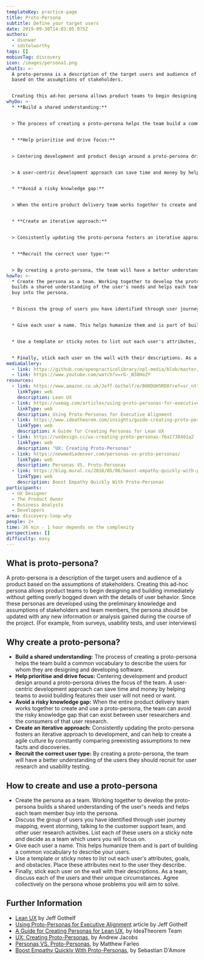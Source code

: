 ```yaml
---
templateKey: practice-page
title: Proto-Persona
subtitle: Define your target users
date: 2019-09-30T14:03:05.075Z
authors:
  - dsunwar
  - sdstolworthy
tags: []
mobiusTag: discovery
icon: /images/persona1.png
whatIs: >-
  A proto-persona is a description of the target users and audience of a product
  based on the assumptions of stakeholders.


  Creating this ad-hoc persona allows product teams to begin designing and building immediately without getting overly bogged down with the details of user behavior. Since these personas are developed using the preliminary knowledge and assumptions of stakeholders and team members, the persona should be updated with any new information or analysis gained during the course of the project. (For example, from surveys, usability tests, and user interviews)
whyDo: >-
  * **Build a shared understanding:** 


  > The process of creating a proto-persona helps the team build a common vocabulary to describe the users for whom they are designing and developing software.


  * **Help prioritise and drive focus:**


  > Centering development and product design around a proto-persona drives the focus of the team.


  > A user-centric development approach can save time and money by helping teams to avoid building features their user will not need or want.


  * **Avoid a risky knowledge gap:**


  > When the entire product delivery team works together to create and use a proto-persona, the team can avoid the risky knowledge gap that can exist between user researchers and the consumers of that user research.


  * **Create an iterative approach:**


  > Consistently updating the proto-persona fosters an iterative approach to development, and can help to create an agile culture by constantly comparing preexisting assumptions to new facts and discoveries.


  * **Recruit the correct user type:**


  > By creating a proto-persona, the team will have a better understanding of the users they should recruit for user research and usability testing.
howTo: >-
  * Create the persona as a team. Working together to develop the proto-persona
  builds a shared understanding of the user's needs and helps each team member
  buy into the persona.


  * Discuss the group of users you have identified through user journey mapping, event storming, talking to the customer support team, and other user research activities. List each of these users on a sticky note and decide as a team which users you will focus on.


  * Give each user a name. This helps humanize them and is part of building a common vocabulary to describe your users.


  * Use a template or sticky notes to list out each user's attributes, goals, and obstacles. Place these attributes next to the user they describe.


  * Finally, stick each user on the wall with their descriptions. As a team, discuss each of the users and their unique circumstances. Agree collectively on the persona whose problems you will aim to solve.
mediaGallery:
  - link: https://github.com/openpracticelibrary/opl-media/blob/master/images/Proto%20Persona.png?raw=true
  - link: https://www.youtube.com/watch?v=rG-_N38Ho2Y
resources:
  - link: https://www.amazon.co.uk/Jeff-Gothelf/e/B00DUH5RD0?ref=sr_ntt_srch_lnk_1&qid=1570107473&sr=8-1
    linkType: web
    description: Lean UX
  - link: https://uxmag.com/articles/using-proto-personas-for-executive-alignment
    linkType: web
    description: Using Proto-Personas for Executive Alignment
  - link: https://www.ideatheorem.com/insights/guide-creating-proto-personas-lean-ux/
    linkType: web
    description: A Guide for Creating Personas for Lean UX
  - link: https://uxdesign.cc/ux-creating-proto-personas-76a1738401a2
    linkType: web
    description: "UX: Creating Proto-Personas"
  - link: https://newmediadenver.com/personas-vs-proto-personas/
    linkType: web
    description: Personas VS. Proto-Personas
  - link: https://blog.mural.co/2016/05/06/boost-empathy-quickly-with-proto-personas
    linkType: web
    description: Boost Empathy Quickly With Proto-Personas
participants:
  - UX Designer
  - The Product Owner
  - Business Analysts
  - Developers
area: discovery-loop-why
people: 2+
time: 30 min - 1 hour depends on the complexity
perspectives: []
difficulty: easy
---
```

## What is proto-persona?

A proto-persona is a description of the target users and audience of a product based on the assumptions of stakeholders.
Creating this ad-hoc persona allows product teams to begin designing and building immediately without getting overly bogged down with
the details of user behavior. Since these personas are developed using the preliminary knowledge and assumptions of stakeholders and team members,
the persona should be updated with any new information or analysis gained during the course of the project.
(For example, from surveys, usability tests, and user interviews)

## Why create a proto-persona?

- **Build a shared understanding:**
  The process of creating a proto-persona helps the team build a common vocabulary to describe the users
  for whom they are designing and developing software.
- **Help prioritise and drive focus:**
  Centering development and product design around a proto-persona drives the focus of the team.
  A user-centric development approach can save time and money by helping teams to avoid building features their user will not need or want.
- **Avoid a risky knowledge gap:**
  When the entire product delivery team works together to create and use a proto-persona, the team can avoid the risky knowledge gap that can exist between
  user researchers and the consumers of that user research.
- **Create an iterative approach:**
  Consistently updating the proto-persona fosters an iterative approach to development, and can help to create a agile culture by constantly comparing
  preexisting assumptions to new facts and discoveries.
- **Recruit the correct user type:**
  By creating a proto-persona, the team will have a better understanding of the users they should recruit for user research and usability testing.

## How to create and use a proto-persona

- Create the persona as a team. Working together to develop the proto-persona builds a shared understanding of the user's needs
  and helps each team member buy into the persona.
- Discuss the group of users you have identified through user journey mapping, event storming, talking to the customer support team, and other user research activities.
  List each of these users on a sticky note and decide as a team which users you will focus on.
- Give each user a name. This helps humanize them and is part of building a common vocabulary to describe your users.
- Use a template or sticky notes to list out each user's attributes, goals, and obstacles. Place these attributes next to the user they describe.
- Finally, stick each user on the wall with their descriptions. As a team, discuss each of the users and their unique circumstances. Agree collectively on the persona whose problems you will aim to solve.

##

## Further Information

- [Lean UX](https://www.amazon.co.uk/Jeff-Gothelf/e/B00DUH5RD0?ref=sr_ntt_srch_lnk_1&qid=1570107473&sr=8-1) by Jeff Gothelf
- [Using Proto-Personas for Executive Alignment](https://uxmag.com/articles/using-proto-personas-for-executive-alignment) article by Jeff Gothelf
- [A Guide for Creating Personas for Lean UX](https://www.ideatheorem.com/insights/guide-creating-proto-personas-lean-ux/), by IdeaTheorem Team
- [UX: Creating Proto-Personas](https://uxdesign.cc/ux-creating-proto-personas-76a1738401a2), by Andrew Jacobs
- [Personas VS. Proto-Personas](https://newmediadenver.com/personas-vs-proto-personas/), by Matthew Farleo
- [Boost Empathy Quickly With Proto-Personas](https://blog.mural.co/2016/05/06/boost-empathy-quickly-with-proto-personas), by Sebastian D'Amore
